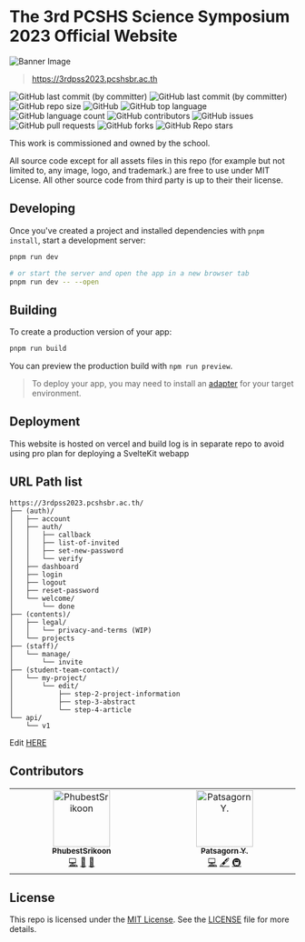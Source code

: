 # The 3rd PCSHS Science Symposium 2023 Official Website

![Banner Image](https://termtem-cdn.imgix.net/sym2023/og-image.png?w=1200&h=630&fit=crop&auto=compress)
> https://3rdpss2023.pcshsbr.ac.th

![GitHub last commit (by committer)](https://img.shields.io/badge/PCSHSBR-Student_project-3f1092?style=flat-square) ![GitHub last commit (by committer)](https://img.shields.io/github/last-commit/pcshsbr/symposium2023?style=flat-square) ![GitHub repo size](https://img.shields.io/github/repo-size/pcshsbr/symposium2023?style=flat-square) ![GitHub](https://img.shields.io/github/license/pcshsbr/symposium2023?style=flat-square) ![GitHub top language](https://img.shields.io/github/languages/top/pcshsbr/symposium2023?style=flat-square) ![GitHub language count](https://img.shields.io/github/languages/count/pcshsbr/symposium2023?style=flat-square) ![GitHub contributors](https://img.shields.io/github/contributors/pcshsbr/symposium2023?style=flat-square&color=1800a1) ![GitHub issues](https://img.shields.io/github/issues/pcshsbr/symposium2023?style=flat-square) ![GitHub pull requests](https://img.shields.io/github/issues-pr/pcshsbr/symposium2023?style=flat-square) ![GitHub forks](https://img.shields.io/github/forks/pcshsbr/symposium2023?style=social) ![GitHub Repo stars](https://img.shields.io/github/stars/pcshsbr/symposium2023?style=social)

This work is commissioned and owned by the school. 

All source code except for all assets files in this repo (for example but not limited to, any image, logo, and trademark.) are free to use under MIT License. All other source code from third party is up to their their license.

## Developing

Once you've created a project and installed dependencies with `pnpm install`, start a development server:

```bash
pnpm run dev

# or start the server and open the app in a new browser tab
pnpm run dev -- --open
```

## Building

To create a production version of your app:

```bash
pnpm run build
```

You can preview the production build with `npm run preview`.

> To deploy your app, you may need to install an [adapter](https://kit.svelte.dev/docs/adapters) for your target environment.

## Deployment

This website is hosted on vercel and build log is in separate repo to avoid using pro plan for deploying a SvelteKit webapp

## URL Path list

```
https://3rdpss2023.pcshsbr.ac.th/
├── (auth)/
│   ├── account
│   ├── auth/
│   │   ├── callback
│   │   ├── list-of-invited
│   │   ├── set-new-password
│   │   └── verify
│   ├── dashboard
│   ├── login
│   ├── logout
│   ├── reset-password
│   └── welcome/
│       └── done
├── (contents)/
│   ├── legal/
│   │   └── privacy-and-terms (WIP)
│   └── projects
├── (staff)/
│   └── manage/
│       └── invite
├── (student-team-contact)/
│   └── my-project/
│       └── edit/
│           ├── step-2-project-information
│           ├── step-3-abstract
│           └── step-4-article
└── api/
    └── v1
```

Edit [HERE](<https://tree.nathanfriend.io/?s=(%27options!(%27fancy!true~fullPath!false~trailingSlash!true~rootDot!false)~E(%27E%27https%3A%2F%2F3rdpss2023.pcshsbr.ac.th%2F6auth8account*authCcallbackCliG-of-inviFdCset-newA5verify*dashboardHinHout*resetAwelcomeCdone6conFnts8legalCprivacy-and-Frms%20%7BWIP89s6Gaff8manageCinviF6Gudent-Fam-contact8my-9Cedit72-9-information73-abGract74-articleBapi*v1%27)~version!%271%27)*B55%20%206B%7B7C5sFp-8%7D*9projectA-password*B%5Cn5C*5Esource!FteGstH*log%01HGFECBA98765*>)

## Contributors

<!-- ALL-CONTRIBUTORS-LIST:START - Do not remove or modify this section -->
<!-- prettier-ignore-start -->
<!-- markdownlint-disable -->
<table>
  <tbody>
    <tr>
      <td align="center" valign="top" width="14.28%"><a href="http://phu.best"><img src="https://avatars.githubusercontent.com/u/86614284?v=4?s=100" width="100px;" alt="PhubestSrikoon"/><br /><sub><b>PhubestSrikoon</b></sub></a><br /><a href="#code-PhubestSrikooon" title="Code">💻</a> <a href="#design-PhubestSrikooon" title="Design">🎨</a> <a href="#ideas-PhubestSrikooon" title="Ideas, Planning, & Feedback">🤔</a></td>
      <td align="center" valign="top" width="14.28%"><a href="http://ptsgrn.dev"><img src="https://avatars.githubusercontent.com/u/49602385?v=4?s=100" width="100px;" alt="Patsagorn Y."/><br /><sub><b>Patsagorn Y.</b></sub></a><br /><a href="#code-ptsgrn" title="Code">💻</a> <a href="#content-ptsgrn" title="Content">🖋</a> <a href="#infra-ptsgrn" title="Infrastructure (Hosting, Build-Tools, etc)">🚇</a></td>
    </tr>
  </tbody>
</table>

<!-- markdownlint-restore -->
<!-- prettier-ignore-end -->

<!-- ALL-CONTRIBUTORS-LIST:END -->

## License

This repo is licensed under the [MIT License](https://choosealicense.com/licenses/mit/). See the [LICENSE](./LICENSE) file for more details.
